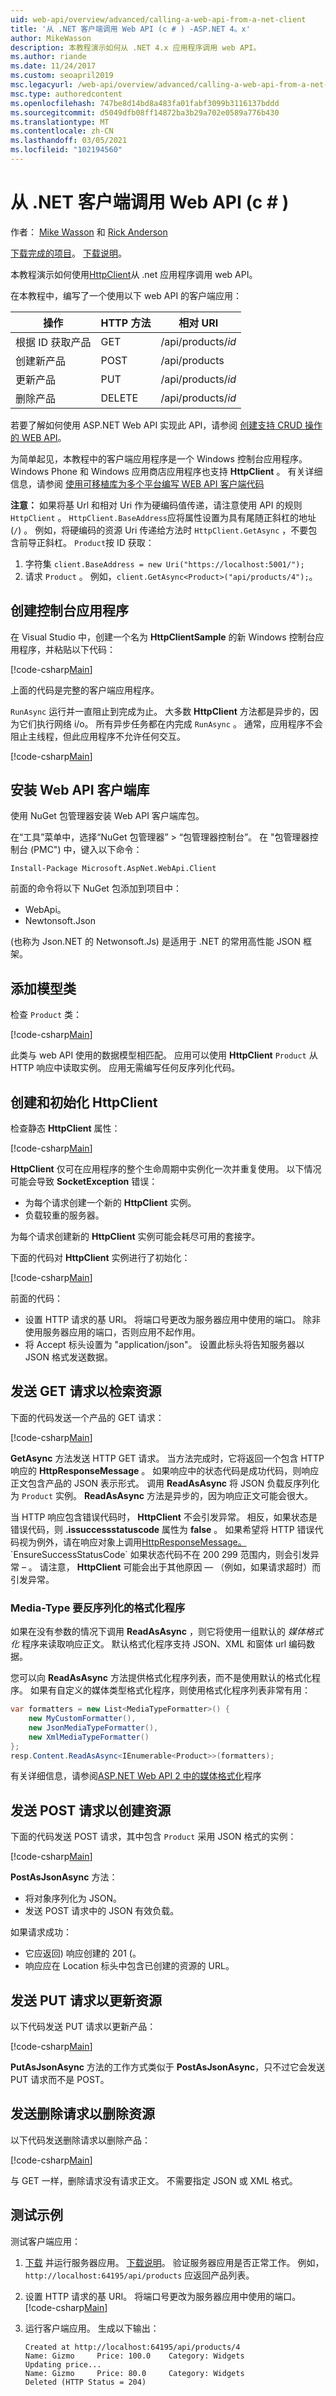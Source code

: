 ```yaml
---
uid: web-api/overview/advanced/calling-a-web-api-from-a-net-client
title: '从 .NET 客户端调用 Web API (c # ) -ASP.NET 4。x'
author: MikeWasson
description: 本教程演示如何从 .NET 4.x 应用程序调用 web API。
ms.author: riande
ms.date: 11/24/2017
ms.custom: seoapril2019
msc.legacyurl: /web-api/overview/advanced/calling-a-web-api-from-a-net-client
msc.type: authoredcontent
ms.openlocfilehash: 747be8d14bd8a483fa01fabf3099b3116137bddd
ms.sourcegitcommit: d5049dfb08ff14872ba3b29a702e0589a776b430
ms.translationtype: MT
ms.contentlocale: zh-CN
ms.lasthandoff: 03/05/2021
ms.locfileid: "102194560"
---
```

# <a name="call-a-web-api-from-a-net-client-c"></a>从 .NET 客户端调用 Web API (c # ) 

作者： [Mike Wasson](https://github.com/MikeWasson) 和 [Rick Anderson](https://twitter.com/RickAndMSFT)

[下载完成的项目](https://github.com/dotnet/AspNetDocs/tree/master/aspnet/web-api/overview/advanced/calling-a-web-api-from-a-net-client/sample)。 [下载说明](/aspnet/core/tutorials/#how-to-download-a-sample)。 

本教程演示如何使用[HttpClient](https://msdn.microsoft.com/library/system.net.http.httpclient(v=vs.110).aspx)从 .net 应用程序调用 web API。

在本教程中，编写了一个使用以下 web API 的客户端应用：

| 操作 | HTTP 方法 | 相对 URI |
| --- | --- | --- |
| 根据 ID 获取产品 | GET | /api/products/*id* |
| 创建新产品 | POST | /api/products |
| 更新产品 | PUT | /api/products/*id* |
| 删除产品 | DELETE | /api/products/*id* |

若要了解如何使用 ASP.NET Web API 实现此 API，请参阅 [创建支持 CRUD 操作的 WEB API](xref:web-api/overview/getting-started-with-aspnet-web-api/tutorial-your-first-web-api
)。

为简单起见，本教程中的客户端应用程序是一个 Windows 控制台应用程序。 Windows Phone 和 Windows 应用商店应用程序也支持 **HttpClient** 。 有关详细信息，请参阅 [使用可移植库为多个平台编写 WEB API 客户端代码](https://blogs.msdn.com/b/webdev/archive/2013/07/19/writing-web-api-client-code-for-multiple-platforms-using-portable-libraries.aspx)

**注意：** 如果将基 Url 和相对 Uri 作为硬编码值传递，请注意使用 API 的规则 `HttpClient` 。 `HttpClient.BaseAddress`应将属性设置为具有尾随正斜杠的地址 (`/`) 。 例如，将硬编码的资源 Uri 传递给方法时 `HttpClient.GetAsync` ，不要包含前导正斜杠。 `Product`按 ID 获取：

1. 字符集 `client.BaseAddress = new Uri("https://localhost:5001/");`
1. 请求 `Product` 。 例如，`client.GetAsync<Product>("api/products/4");`。

<a id="CreateConsoleApp"></a>
## <a name="create-the-console-application"></a>创建控制台应用程序

在 Visual Studio 中，创建一个名为 **HttpClientSample** 的新 Windows 控制台应用程序，并粘贴以下代码：

[!code-csharp[Main](calling-a-web-api-from-a-net-client/sample/client/Program.cs?name=snippet_all)]

上面的代码是完整的客户端应用程序。

`RunAsync` 运行并一直阻止到完成为止。 大多数 **HttpClient** 方法都是异步的，因为它们执行网络 i/o。 所有异步任务都在内完成 `RunAsync` 。 通常，应用程序不会阻止主线程，但此应用程序不允许任何交互。

[!code-csharp[Main](calling-a-web-api-from-a-net-client/sample/client/Program.cs?name=snippet_run)]

<a id="InstallClientLib"></a>
## <a name="install-the-web-api-client-libraries"></a>安装 Web API 客户端库

使用 NuGet 包管理器安装 Web API 客户端库包。

在“工具”菜单中，选择“NuGet 包管理器” > “包管理器控制台”。   在 "包管理器控制台 (PMC") 中，键入以下命令：

`Install-Package Microsoft.AspNet.WebApi.Client`

前面的命令将以下 NuGet 包添加到项目中：

* WebApi。
* Newtonsoft.Json

 (也称为 Json.NET 的 Netwonsoft.Js) 是适用于 .NET 的常用高性能 JSON 框架。

<a id="AddModelClass"></a>
## <a name="add-a-model-class"></a>添加模型类

检查 `Product` 类：

[!code-csharp[Main](calling-a-web-api-from-a-net-client/sample/client/Program.cs?name=snippet_prod)]

此类与 web API 使用的数据模型相匹配。 应用可以使用 **HttpClient** `Product` 从 HTTP 响应中读取实例。 应用无需编写任何反序列化代码。

<a id="InitClient"></a>
## <a name="create-and-initialize-httpclient"></a>创建和初始化 HttpClient

检查静态 **HttpClient** 属性：

[!code-csharp[Main](calling-a-web-api-from-a-net-client/sample/client/Program.cs?name=snippet_HttpClient)]

**HttpClient** 仅可在应用程序的整个生命周期中实例化一次并重复使用。 以下情况可能会导致 **SocketException** 错误：

* 为每个请求创建一个新的 **HttpClient** 实例。
* 负载较重的服务器。

为每个请求创建新的 **HttpClient** 实例可能会耗尽可用的套接字。

下面的代码对 **HttpClient** 实例进行了初始化：

[!code-csharp[Main](calling-a-web-api-from-a-net-client/sample/client/Program.cs?name=snippet5)]

前面的代码：

* 设置 HTTP 请求的基 URI。 将端口号更改为服务器应用中使用的端口。 除非使用服务器应用的端口，否则应用不起作用。
* 将 Accept 标头设置为 "application/json"。 设置此标头将告知服务器以 JSON 格式发送数据。

<a id="GettingResource"></a>
## <a name="send-a-get-request-to-retrieve-a-resource"></a>发送 GET 请求以检索资源

下面的代码发送一个产品的 GET 请求：

[!code-csharp[Main](calling-a-web-api-from-a-net-client/sample/client/Program.cs?name=snippet_GetProductAsync)]

**GetAsync** 方法发送 HTTP GET 请求。 当方法完成时，它将返回一个包含 HTTP 响应的 **HttpResponseMessage** 。 如果响应中的状态代码是成功代码，则响应正文包含产品的 JSON 表示形式。 调用 **ReadAsAsync** 将 JSON 负载反序列化为 `Product` 实例。 **ReadAsAsync** 方法是异步的，因为响应正文可能会很大。

当 HTTP 响应包含错误代码时， **HttpClient** 不会引发异常。 相反，如果状态是错误代码，则 **.issuccessstatuscode** 属性为 **false** 。 如果希望将 HTTP 错误代码视为例外，请在响应对象上调用[HttpResponseMessage。](https://msdn.microsoft.com/library/system.net.http.httpresponsemessage.ensuresuccessstatuscode(v=vs.110).aspx) `EnsureSuccessStatusCode` 如果状态代码不在 200 299 范围内，则会引发异常 &ndash; 。 请注意， **HttpClient** 可能会出于其他原因 &mdash; （例如，如果请求超时）而引发异常。

<a id="MediaTypeFormatters"></a>
### <a name="media-type-formatters-to-deserialize"></a>Media-Type 要反序列化的格式化程序

如果在没有参数的情况下调用 **ReadAsAsync** ，则它将使用一组默认的 *媒体格式化* 程序来读取响应正文。 默认格式化程序支持 JSON、XML 和窗体 url 编码数据。

您可以向 **ReadAsAsync** 方法提供格式化程序列表，而不是使用默认的格式化程序。  如果有自定义的媒体类型格式化程序，则使用格式化程序列表非常有用：

```csharp
var formatters = new List<MediaTypeFormatter>() {
    new MyCustomFormatter(),
    new JsonMediaTypeFormatter(),
    new XmlMediaTypeFormatter()
};
resp.Content.ReadAsAsync<IEnumerable<Product>>(formatters);
```

有关详细信息，请参阅[ASP.NET Web API 2 中的媒体格式化](../formats-and-model-binding/media-formatters.md)程序

## <a name="sending-a-post-request-to-create-a-resource"></a>发送 POST 请求以创建资源

下面的代码发送 POST 请求，其中包含 `Product` 采用 JSON 格式的实例：

[!code-csharp[Main](calling-a-web-api-from-a-net-client/sample/client/Program.cs?name=snippet_CreateProductAsync)]

**PostAsJsonAsync** 方法：

* 将对象序列化为 JSON。
* 发送 POST 请求中的 JSON 有效负载。

如果请求成功：

* 它应返回) 响应创建的 201 (。
* 响应应在 Location 标头中包含已创建的资源的 URL。

<a id="PuttingResource"></a>
## <a name="sending-a-put-request-to-update-a-resource"></a>发送 PUT 请求以更新资源

以下代码发送 PUT 请求以更新产品：

[!code-csharp[Main](calling-a-web-api-from-a-net-client/sample/client/Program.cs?name=snippet_UpdateProductAsync)]

**PutAsJsonAsync** 方法的工作方式类似于 **PostAsJsonAsync**，只不过它会发送 PUT 请求而不是 POST。

<a id="DeletingResource"></a>
## <a name="sending-a-delete-request-to-delete-a-resource"></a>发送删除请求以删除资源

以下代码发送删除请求以删除产品：

[!code-csharp[Main](calling-a-web-api-from-a-net-client/sample/client/Program.cs?name=snippet_DeleteProductAsync)]

与 GET 一样，删除请求没有请求正文。 不需要指定 JSON 或 XML 格式。

## <a name="test-the-sample"></a>测试示例

测试客户端应用：

1. [下载](https://github.com/dotnet/AspNetDocs/tree/master/aspnet/web-api/overview/advanced/calling-a-web-api-from-a-net-client/sample/server) 并运行服务器应用。 [下载说明](/aspnet/core/#how-to-download-a-sample)。 验证服务器应用是否正常工作。 例如， `http://localhost:64195/api/products` 应返回产品列表。
2. 设置 HTTP 请求的基 URI。 将端口号更改为服务器应用中使用的端口。
    [!code-csharp[Main](calling-a-web-api-from-a-net-client/sample/client/Program.cs?name=snippet5)]

3. 运行客户端应用。 生成以下输出：

   ```console
   Created at http://localhost:64195/api/products/4
   Name: Gizmo     Price: 100.0    Category: Widgets
   Updating price...
   Name: Gizmo     Price: 80.0     Category: Widgets
   Deleted (HTTP Status = 204)
   ```
